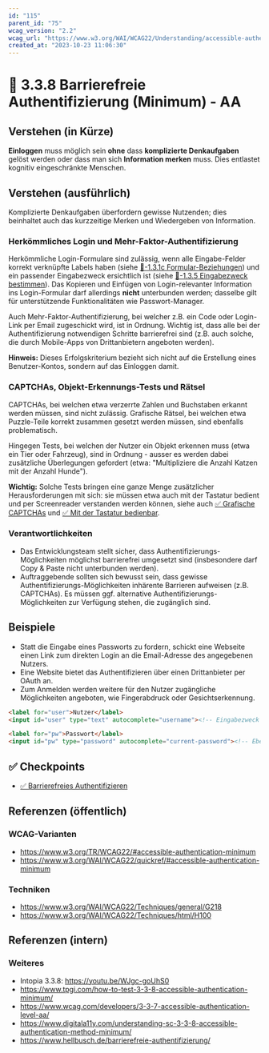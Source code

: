 ```yaml
---
id: "115"
parent_id: "75"
wcag_version: "2.2"
wcag_url: "https://www.w3.org/WAI/WCAG22/Understanding/accessible-authentication-minimum.html"
created_at: "2023-10-23 11:06:30"
---
```


# 📜 3.3.8 Barrierefreie Authentifizierung (Minimum) - AA

## Verstehen (in Kürze)

**Einloggen** muss möglich sein **ohne** dass **komplizierte Denkaufgaben** gelöst werden oder dass man sich **Information merken** muss. Dies entlastet kognitiv eingeschränkte Menschen.

## Verstehen (ausführlich)

Komplizierte Denkaufgaben überfordern gewisse Nutzenden; dies beinhaltet auch das kurzzeitige Merken und Wiedergeben von Information.

### Herkömmliches Login und Mehr-Faktor-Authentifizierung

Herkömmliche Login-Formulare sind zulässig, wenn alle Eingabe-Felder korrekt verknüpfte Labels haben (siehe [📜-1.3.1c Formular-Beziehungen](/de/wcag/1.3.1c-formular-beziehungen)) und ein passender Eingabezweck ersichtlich ist (siehe [📜-1.3.5 Eingabezweck bestimmen](/de/wcag/1.3.5-eingabezweck-bestimmen)). Das Kopieren und Einfügen von Login-relevanter Information ins Login-Formular darf allerdings **nicht** unterbunden werden; dasselbe gilt für unterstützende Funktionalitäten wie Passwort-Manager.

Auch Mehr-Faktor-Authentifizierung, bei welcher z.B. ein Code oder Login-Link per Email zugeschickt wird, ist in Ordnung. Wichtig ist, dass alle bei der Authentifizierung notwendigen Schritte barrierefrei sind (z.B. auch solche, die durch Mobile-Apps von Drittanbietern angeboten werden).

**Hinweis:** Dieses Erfolgskriterium bezieht sich nicht auf die Erstellung eines Benutzer-Kontos, sondern auf das Einloggen damit.

### CAPTCHAs, Objekt-Erkennungs-Tests und Rätsel

CAPTCHAs, bei welchen etwa verzerrte Zahlen und Buchstaben erkannt werden müssen, sind nicht zulässig. Grafische Rätsel, bei welchen etwa Puzzle-Teile korrekt zusammen gesetzt werden müssen, sind ebenfalls problematisch.

Hingegen Tests, bei welchen der Nutzer ein Objekt erkennen muss (etwa ein Tier oder Fahrzeug), sind in Ordnung - ausser es werden dabei zusätzliche Überlegungen gefordert (etwa: "Multipliziere die Anzahl Katzen mit der Anzahl Hunde").

**Wichtig:** Solche Tests bringen eine ganze Menge zusätzlicher Herausforderungen mit sich: sie müssen etwa auch mit der Tastatur bedient und per Screenreader verstanden werden können, siehe auch [✅ Grafische CAPTCHAs](/de/wcag/1.1.1-nicht-text-inhalt/grafische-captchas) und [✅ Mit der Tastatur bedienbar](/de/wcag/2.1.1-tastatur/mit-der-tastatur-bedienbar).

### Verantwortlichkeiten

- Das Entwicklungsteam stellt sicher, dass Authentifizierungs-Möglichkeiten möglichst barrierefrei umgesetzt sind (insbesondere darf Copy & Paste nicht unterbunden werden).
- Auftraggebende sollten sich bewusst sein, dass gewisse Authentifizierungs-Möglichkeiten inhärente Barrieren aufweisen (z.B. CAPTCHAs). Es müssen ggf. alternative Authentifizierungs-Möglichkeiten zur Verfügung stehen, die zugänglich sind.

## Beispiele

- Statt die Eingabe eines Passworts zu fordern, schickt eine Webseite einen Link zum direkten Login an die Email-Adresse des angegebenen Nutzers.
- Eine Website bietet das Authentifizieren über einen Drittanbieter per OAuth an.
- Zum Anmelden werden weitere für den Nutzer zugängliche Möglichkeiten angeboten, wie Fingerabdruck oder Gesichtserkennung.

```html
<label for="user">Nutzer</label>
<input id="user" type="text" autocomplete="username"><!-- Eingabezweck erkennbar dank autocomplete-Attribut -->

<label for="pw">Passwort</label>
<input id="pw" type="password" autocomplete="current-password"><!-- Ebenso! -->
```

## ✅ Checkpoints

- [✅ Barrierefreies Authentifizieren](barrierefreies-authentifizieren)

## Referenzen (öffentlich)

### WCAG-Varianten
- <https://www.w3.org/TR/WCAG22/#accessible-authentication-minimum>
- <https://www.w3.org/WAI/WCAG22/quickref/#accessible-authentication-minimum>

### Techniken
- <https://www.w3.org/WAI/WCAG22/Techniques/general/G218>
- <https://www.w3.org/WAI/WCAG22/Techniques/html/H100>

## Referenzen (intern)

### Weiteres

- Intopia 3.3.8: <https://youtu.be/WJgc-goUhS0>
- <https://www.tpgi.com/how-to-test-3-3-8-accessible-authentication-minimum/>
- <https://www.wcag.com/developers/3-3-7-accessible-authentication-level-aa/>
- <https://www.digitala11y.com/understanding-sc-3-3-8-accessible-authentication-method-minimum/>
- <https://www.hellbusch.de/barrierefreie-authentifizierung/>